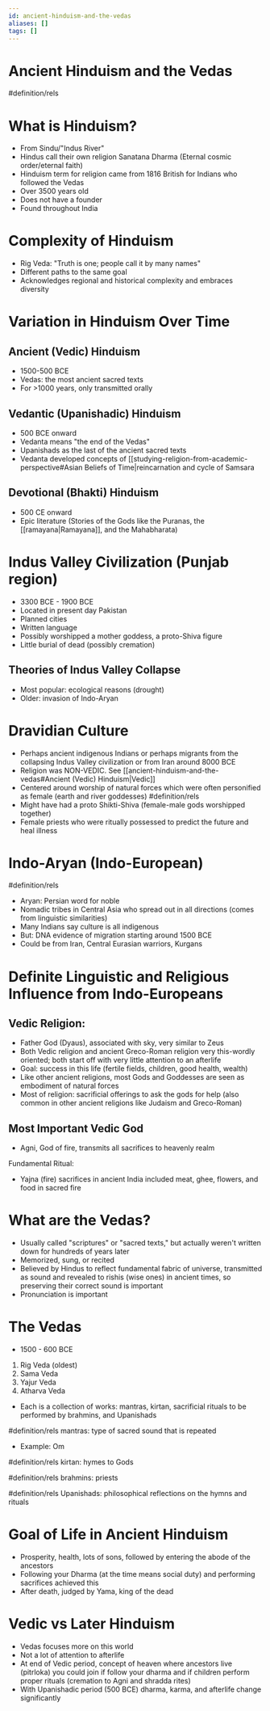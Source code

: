 ```yaml
---
id: ancient-hinduism-and-the-vedas
aliases: []
tags: []
---
```


# Ancient Hinduism and the Vedas

#definition/rels
# What is Hinduism?
- From Sindu/"Indus River"
- Hindus call their own religion Sanatana Dharma (Eternal cosmic order/eternal faith)
- Hinduism term for religion came from 1816 British for Indians who followed the Vedas
- Over 3500 years old
- Does not have a founder
- Found throughout India

# Complexity of Hinduism
- Rig Veda: "Truth is one; people call it by many names"
- Different paths to the same goal
- Acknowledges regional and historical complexity and embraces diversity

# Variation in Hinduism Over Time

## Ancient (Vedic) Hinduism
- 1500-500 BCE
- Vedas: the most ancient sacred texts
- For >1000 years, only transmitted orally

## Vedantic (Upanishadic) Hinduism
- 500 BCE onward
- Vedanta means "the end of the Vedas"
- Upanishads as the last of the ancient sacred texts
- Vedanta developed concepts of [[studying-religion-from-academic-perspective#Asian Beliefs of Time|reincarnation and cycle of Samsara

## Devotional (Bhakti) Hinduism
- 500 CE onward
- Epic literature (Stories of the Gods like the Puranas, the [[ramayana|Ramayana]], and the Mahabharata)

# Indus Valley Civilization (Punjab region)
- 3300 BCE - 1900 BCE
- Located in present day Pakistan
- Planned cities
- Written language
- Possibly worshipped a mother goddess, a proto-Shiva figure
- Little burial of dead (possibly cremation)

## Theories of Indus Valley Collapse
- Most popular: ecological reasons (drought)
- Older: invasion of Indo-Aryan

# Dravidian Culture
- Perhaps ancient indigenous Indians or perhaps migrants from the collapsing Indus Valley civilization or from Iran around 8000 BCE
- Religion was NON-VEDIC. See [[ancient-hinduism-and-the-vedas#Ancient (Vedic) Hinduism|Vedic]]
- Centered around worship of natural forces which were often personified as female (earth and river goddesses)
#definition/rels
- Might have had a proto Shikti-Shiva (female-male gods worshipped together)
- Female priests who were ritually possessed to predict the future and heal illness

# Indo-Aryan (Indo-European)
#definition/rels
- Aryan: Persian word for noble
- Nomadic tribes in Central Asia who spread out in all directions (comes from linguistic similarities)
- Many Indians say culture is all indigenous
- But: DNA evidence of migration starting around 1500 BCE
- Could be from Iran, Central Eurasian warriors, Kurgans

# Definite Linguistic and Religious Influence from Indo-Europeans

## Vedic Religion:
- Father God (Dyaus), associated with sky, very similar to Zeus
- Both Vedic religion and ancient Greco-Roman religion very this-wordly oriented; both start off with very little attention to an afterlife
- Goal: success in this life (fertile fields, children, good health, wealth)
- Like other ancient religions, most Gods and Goddesses are seen as embodiment of natural forces
- Most of religion: sacrificial offerings to ask the gods for help (also common in other ancient religions like Judaism and Greco-Roman)

## Most Important Vedic God
- Agni, God of fire, transmits all sacrifices to heavenly realm

Fundamental Ritual:
- Yajna (fire) sacrifices in ancient India included meat, ghee, flowers, and food in sacred fire

# What are the Vedas?
- Usually called "scriptures" or "sacred texts," but actually weren't written down for hundreds of years later
- Memorized, sung, or recited
- Believed by Hindus to reflect fundamental fabric of universe, transmitted as sound and revealed to rishis (wise ones) in ancient times, so preserving their correct sound is important
- Pronunciation is important

# The Vedas
- 1500 - 600 BCE

1. Rig Veda (oldest)
2. Sama Veda
3. Yajur Veda
4. Atharva Veda

- Each is a collection of works: mantras, kirtan, sacrificial rituals to be performed by brahmins, and Upanishads

#definition/rels
mantras: type of sacred sound that is repeated
- Example: Om

#definition/rels
kirtan: hymes to Gods

#definition/rels
brahmins: priests

#definition/rels
Upanishads: philosophical reflections on the hymns and rituals

# Goal of Life in Ancient Hinduism
- Prosperity, health, lots of sons, followed by entering the abode of the ancestors
- Following your Dharma (at the time means social duty) and performing sacrifices achieved this
- After death, judged by Yama, king of the dead

# Vedic vs Later Hinduism
- Vedas focuses more on this world
- Not a lot of attention to afterlife
- At end of Vedic period, concept of heaven where ancestors live (pitrloka) you could join if follow your dharma and if children perform proper rituals (cremation to Agni and shradda rites)
- With Upanishadic period (500 BCE) dharma, karma, and afterlife change significantly
